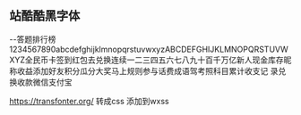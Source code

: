 ## 站酷酷黑字体
--答题排行榜1234567890abcdefghijklmnopqrstuvwxyzABCDEFGHIJKLMNOPQRSTUVWXYZ全民币卡签到红包去兑换连续一二三四五六七八九十百千万亿新人现金库存昵 称收益添加好友积分瓜分大奖马上规则参与话费成语驾考照科目累计收支记 录兑换收款微信支付宝

https://transfonter.org/ 转成css 添加到wxss